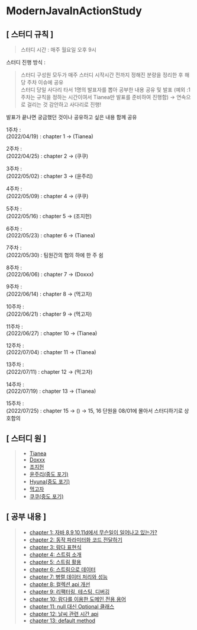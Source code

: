 # ModernJavaInActionStudy
## [ 스터디 규칙 ]
> 스터디 시간 : 매주 월요일 오후 9시

스터디 진행 방식 :

> 스터디 구성원 모두가 매주 스터디 시작시간 전까지 정해진 분량을 정리한 후 해당 주차 이슈에 공유<br>
> 스터디 당일 사다리 타서 1명의 발표자를 뽑아 공부한 내용 공유 및 발표
> (예외 :1주차는 규칙을 정하는 시간이여서 Tianea만 발표를 준비하여 진행함)
> → 연속으로 걸리는 것 감안하고 사다리로 진행!

발표가 끝나면 궁금했던 것이나 공유하고 싶은 내용 함께 공유

1주차 : <br> 
(2022/04/19) : chapter 1 -> (Tianea)

2주차 : <br> 
(2022/04/25) : chapter 2 -> (쿠쿠)

3주차 : <br> 
(2022/05/02) : chapter 3 -> (윤주리)

4주차 : <br> 
(2022/05/09) : chapter 4 -> (쿠쿠)

5주차 : <br> 
(2022/05/16) : chapter 5 -> (조지헌)

6주차 : <br> 
(2022/05/23) : chapter 6 -> (Tianea)

7주차 : <br> 
(2022/05/30) : 팀원간의 협의 하에 한 주 쉼

8주차 : <br> 
(2022/06/06) : chapter 7 -> (Doxxx)

9주차 : <br> 
(2022/06/14) : chapter 8 -> (먹고자)

10주차 : <br> 
(2022/06/21) : chapter 9 -> (먹고자)

11주차 : <br> 
(2022/06/27) : chapter 10 -> (Tianea)

12주차 : <br> 
(2022/07/04) : chapter 11 -> (Tianea)

13주차 : <br> 
(2022/07/11) : chapter 12 -> (먹고자)

14주차 : <br> 
(2022/07/19) : chapter 13 -> (Tianea)

15주차 : <br> 
(2022/07/25) : chapter 15 -> ()
-> 15, 16 단원을 08/01에 몰아서 스터디하기로 상호합의

## [ 스터디 원 ]
>- [Tianea](https://github.com/Tianea2160)
>- [Doxxx]()
>- [조지헌]()
>- [윤주리(중도 포기)]()
>- [Hyuna(중도 포기)]()
>- [먹고자]()
>- [쿠쿠(중도 포기)]()


## [ 공부 내용 ]
> - [chapter 1: 자바 8,9,10,11d에서 무슨일이 일어나고 있는가?](https://github.com/study-mji/ModernJavaInActionStudy/issues/1)
> - [chapter 2: 동작 파라미터화 코드 전달하기](https://github.com/study-mji/ModernJavaInActionStudy/issues/2)
> - [chapter 3: 람다 표현식](https://github.com/study-mji/ModernJavaInActionStudy/issues/3)
> - [chapter 4: 스트림 소개](https://github.com/study-mji/ModernJavaInActionStudy/issues/4)
> - [chapter 5: 스트림 활용](https://github.com/study-mji/ModernJavaInActionStudy/issues/5)
> - [chapter 6: 스트림으로 데이터 ](https://github.com/study-mji/ModernJavaInActionStudy/issues/6)
> - [chapter 7: 병렬 데이터 처리와 성능 ](https://github.com/study-mji/ModernJavaInActionStudy/issues/7)
> - [chapter 8: 컬렉션 api 개선 ](https://github.com/study-mji/ModernJavaInActionStudy/issues/8)
> - [chapter 9: 리팩터링, 테스팅, 디버깅 ](https://github.com/study-mji/ModernJavaInActionStudy/issues/9)
> - [chapter 10: 람다를 이용한 도메인 전용 용어 ](https://github.com/study-mji/ModernJavaInActionStudy/issues/10)
> - [chapter 11: null 대신 Optional 클래스](https://github.com/study-mji/ModernJavaInActionStudy/issues/11)
> - [chapter 12: 날씨 관련 시간 api](https://github.com/study-mji/ModernJavaInActionStudy/issues/12)
> - [chapter 13: default method](https://github.com/study-mji/ModernJavaInActionStudy/issues/13)

